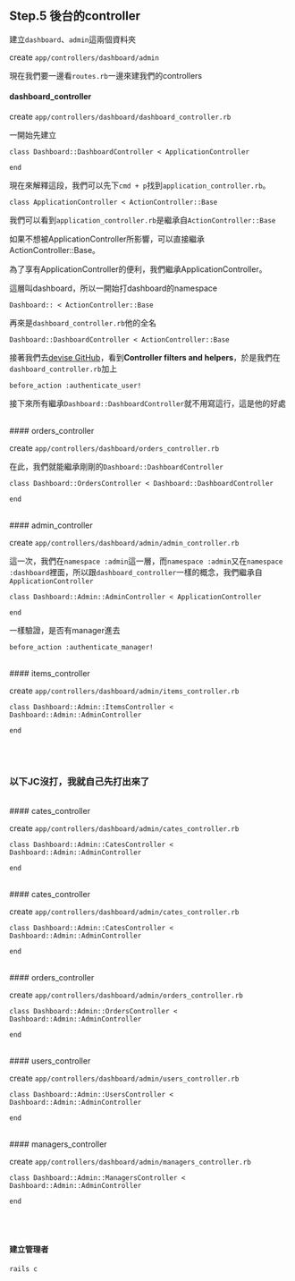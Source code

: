 ## Step.5 後台的controller

建立`dashboard`、`admin`這兩個資料夾

create `app/controllers/dashboard/admin`

現在我們要一邊看`routes.rb`一邊來建我們的controllers

#### dashboard_controller

create `app/controllers/dashboard/dashboard_controller.rb`


一開始先建立
```
class Dashboard::DashboardController < ApplicationController

end
```

現在來解釋這段，我們可以先下`cmd + p`找到`application_controller.rb`。
```
class ApplicationController < ActionController::Base
```
我們可以看到`application_controller.rb`是繼承自`ActionController::Base`

如果不想被ApplicationController所影響，可以直接繼承ActionController::Base。

為了享有ApplicationController的便利，我們繼承ApplicationController。

這層叫dashboard，所以一開始打dashboard的namespace
```
Dashboard:: < ActionController::Base
```
再來是`dashboard_controller.rb`他的全名
```
Dashboard::DashboardController < ActionController::Base
```

接著我們去[devise GitHub](https://github.com/plataformatec/devise)，看到**Controller filters and helpers**，於是我們在`dashboard_controller.rb`加上
```
before_action :authenticate_user!
```

接下來所有繼承`Dashboard::DashboardController`就不用寫這行，這是他的好處

<br>
#### orders_controller

create `app/controllers/dashboard/orders_controller.rb`

在此，我們就能繼承剛剛的`Dashboard::DashboardController`
```
class Dashboard::OrdersController < Dashboard::DashboardController

end
```

<br>
#### admin_controller

create `app/controllers/dashboard/admin/admin_controller.rb`

這一次，我們在`namespace :admin`這一層，而`namespace :admin`又在`namespace :dashboard`裡面，所以跟`dashboard_controller`一樣的概念，我們繼承自`ApplicationController`
```
class Dashboard::Admin::AdminController < ApplicationController

end
```

一樣驗證，是否有manager進去
```
before_action :authenticate_manager!
```

<br>
#### items_controller

create `app/controllers/dashboard/admin/items_controller.rb`
```
class Dashboard::Admin::ItemsController < Dashboard::Admin::AdminController

end
```
<br><br>
### 以下JC沒打，我就自己先打出來了

<br>
#### cates_controller

create `app/controllers/dashboard/admin/cates_controller.rb`
```
class Dashboard::Admin::CatesController < Dashboard::Admin::AdminController

end
```

<br>
#### cates_controller

create `app/controllers/dashboard/admin/cates_controller.rb`
```
class Dashboard::Admin::CatesController < Dashboard::Admin::AdminController

end
```

<br>
#### orders_controller

create `app/controllers/dashboard/admin/orders_controller.rb`
```
class Dashboard::Admin::OrdersController < Dashboard::Admin::AdminController

end
```

<br>
#### users_controller

create `app/controllers/dashboard/admin/users_controller.rb`
```
class Dashboard::Admin::UsersController < Dashboard::Admin::AdminController

end
```

<br>
#### managers_controller

create `app/controllers/dashboard/admin/managers_controller.rb`
```
class Dashboard::Admin::ManagersController < Dashboard::Admin::AdminController

end
```

<br><br>
#### 建立管理者

```
rails c
```
